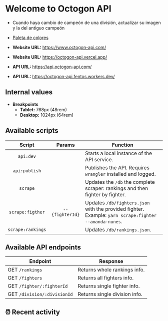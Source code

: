 # Welcome to Octogon API

- Cuando haya cambio de campeón de una división, actualizar su imagen y la del antiguo campeón
- [Paleta de colores](https://coolors.co/palette/001219-005f73-0a9396-94d2bd-e9d8a6-ee9b00-ca6702-bb3e03-ae2012-9b2226)

- **Website URL:** https://www.octogon-api.com/
- **Website URL:** https://octogon-api.vercel.app/

- **API URL:** https://api.octogon-api.com/
- **API URL:** https://octogon-api.fentos.workers.dev/

## Internal values

- **Breakpoints**
  - **Tablet:** 768px (48rem)
  - **Desktop:** 1024px (64rem)

## Available scripts

|      Script       |     Params      | Function                                                                                              |
| :---------------: | :-------------: | ----------------------------------------------------------------------------------------------------- |
|     `api:dev`     |                 | Starts a local instance of the API service.                                                           |
|   `api:publish`   |                 | Publishes the API. Requires `wrangler` installed and logged.                                          |
|     `scrape`      |                 | Updates the `/db` the complete scraper: rankings and then fighter by fighter.                         |
| `scrape:figther`  | `--{fighterId}` | Updates `/db/fighters.json` with the provided fighter. Example: `yarn scrape:fighter --amanda-nunes`. |
| `scrape:rankings` |                 | Updates `/db/rankings.json`.                                                                          |

## Available API endpoints

| Endpoint                    | Response                      |
| --------------------------- | ----------------------------- |
| GET `/rankings`             | Returns whole rankings info.  |
| GET `/fighters`             | Returns all fighters info.    |
| GET `/fighter/:fighterId`   | Returns single fighter info.  |
| GET `/division/:divisionId` | Returns single division info. |

## ⏰ Recent activity

<!--START_SECTION:activity-->
